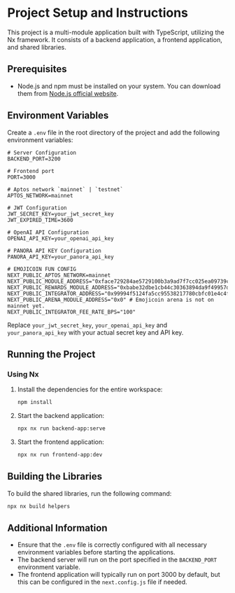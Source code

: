 
# Project Setup and Instructions

This project is a multi-module application built with TypeScript, utilizing the Nx framework. It consists of a backend application, a frontend application, and shared libraries.

## Prerequisites

- Node.js and npm must be installed on your system. You can download them from [Node.js official website](https://nodejs.org/en/download/).

## Environment Variables

Create a `.env` file in the root directory of the project and add the following environment variables:

```plaintext
# Server Configuration
BACKEND_PORT=3200

# Frontend port
PORT=3000

# Aptos network `mainnet` | `testnet`
APTOS_NETWORK=mainnet

# JWT Configuration
JWT_SECRET_KEY=your_jwt_secret_key
JWT_EXPIRED_TIME=3600

# OpenAI API Configuration
OPENAI_API_KEY=your_openai_api_key

# PANORA API KEY Configuration
PANORA_API_KEY=your_panora_api_key

# EMOJICOIN FUN CONFIG
NEXT_PUBLIC_APTOS_NETWORK=mainnet
NEXT_PUBLIC_MODULE_ADDRESS="0xface729284ae5729100b3a9ad7f7cc025ea09739cd6e7252aff0beb53619cafe"
NEXT_PUBLIC_REWARDS_MODULE_ADDRESS="0xbabe32dbe1cb44c30363894da9f49957d6e2b94a06f2fc5c20a9d1b9e54cface"
NEXT_PUBLIC_INTEGRATOR_ADDRESS="0x99994f5124fa5cc95538217780cbfc01e4c4f842dfcc453890755b2ce4779999"
NEXT_PUBLIC_ARENA_MODULE_ADDRESS="0x0" # Emojicoin arena is not on mainnet yet.
NEXT_PUBLIC_INTEGRATOR_FEE_RATE_BPS="100"
```

Replace `your_jwt_secret_key`, `your_openai_api_key` and `your_panora_api_key` with your actual secret key and API key.

## Running the Project

### Using Nx

1. Install the dependencies for the entire workspace:

   ```bash
   npm install
   ```

2. Start the backend application:

   ```bash
   npx nx run backend-app:serve
   ```

3. Start the frontend application:

   ```bash
   npx nx run frontend-app:dev
   ```

## Building the Libraries

To build the shared libraries, run the following command:

```bash
npx nx build helpers
```

## Additional Information

- Ensure that the `.env` file is correctly configured with all necessary environment variables before starting the applications.
- The backend server will run on the port specified in the `BACKEND_PORT` environment variable.
- The frontend application will typically run on port 3000 by default, but this can be configured in the `next.config.js` file if needed.
